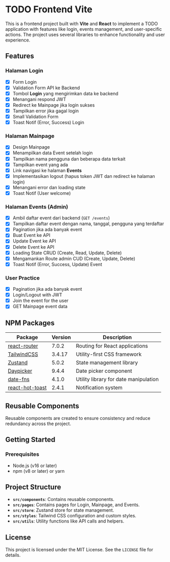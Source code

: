 # TODO Frontend Vite

This is a frontend project built with **Vite** and **React** to implement a TODO application with features like login, events management, and user-specific actions. The project uses several libraries to enhance functionality and user experience.

## Features

### Halaman Login

- [x] Form Login
- [x] Validation Form API ke Backend
- [x] Tombol **Login** yang mengirimkan data ke backend
- [x] Menangani respond JWT
- [x] Redirect ke Mainpage jika login sukses
- [x] Tampilkan error jika gagal login
- [x] Small Validation Form
- [x] Toast Notif (Error, Success) Login

### Halaman Mainpage

- [x] Design Mainpage
- [x] Menampilkan data Event setelah login
- [x] Tampilkan nama pengguna dan beberapa data terkait
- [x] Tampilkan event yang ada
- [x] Link navigasi ke halaman **Events**
- [x] Implementasikan logout (hapus token JWT dan redirect ke halaman login)
- [x] Menangani error dan loading state
- [x] Toast Notif (User welcome)

### Halaman Events (Admin)

- [x] Ambil daftar event dari backend (`GET /events`)
- [x] Tampilkan daftar event dengan nama, tanggal, pengguna yang terdaftar
- [x] Pagination jika ada banyak event
- [x] Buat Event ke API
- [x] Update Event ke API
- [x] Delete Event ke API
- [x] Loading State CRUD (Create, Read, Update, Delete)
- [x] Mengamankan Route admin CUD (Create, Update, Delete)
- [x] Toast Notif (Error, Success, Update) Event

### User Practice

- [x] Pagination jika ada banyak event
- [x] Login/Logout with JWT
- [x] Join the event for the user
- [x] GET Mainpage event data

## NPM Packages

| Package                                               | Version | Description                           |
| ----------------------------------------------------- | ------- | ------------------------------------- |
| [react-router](https://reactrouter.com/)              | 7.0.2   | Routing for React applications        |
| [TailwindCSS](https://tailwindcss.com/)               | 3.4.17  | Utility-first CSS framework           |
| [Zustand](https://zustand.docs.pmnd.rs/)              | 5.0.2   | State management library              |
| [Daypicker](https://daypicker.dev/)                   | 9.4.4   | Date picker component                 |
| [date-fns](https://date-fns.org/docs/Getting-Started) | 4.1.0   | Utility library for date manipulation |
| [react-hot-toast](https://react-hot-toast.com/)       | 2.4.1   | Notification system                   |

## Reusable Components

Reusable components are created to ensure consistency and reduce redundancy across the project.

## Getting Started

### Prerequisites

- Node.js (v16 or later)
- npm (v8 or later) or yarn

## Project Structure

- **`src/components`**: Contains reusable components.
- **`src/pages`**: Contains pages for Login, Mainpage, and Events.
- **`src/store`**: Zustand store for state management.
- **`src/styles`**: Tailwind CSS configuration and custom styles.
- **`src/utils`**: Utility functions like API calls and helpers.

## License

This project is licensed under the MIT License. See the `LICENSE` file for details.
